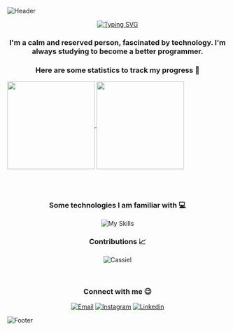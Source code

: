 ![Header](https://capsule-render.vercel.app/api?type=waving&height=100&section=header&animation=twinkling&descAlignY=50&descAlign=50&color=0:000,100:a020f0)

<div align="center">

[![Typing SVG](https://readme-typing-svg.herokuapp.com?font=Roboto&pause=1000&color=7F00FF&center=true&vCenter=true&width=1000&lines=Hello%2C+my+name+is+Cassiel+de+Lima+%F0%9F%98%8A;I'm+21+years+old+%F0%9F%A7%93%F0%9F%8F%BB;And+I'm+from+Brazil+%F0%9F%92%9A)](https://git.io/typing-svg)

</div>

<div align="center">

### I'm a calm and reserved person, fascinated by technology. I'm always studying to become a better programmer.
### Here are some statistics to track my progress 🚀

</div>

<a href="#">
  <img height=200 align="center" src="https://github-readme-stats.vercel.app/api?username=cassieldl&theme=midnight-purple&border_radius=7&hide_border=true&border_color=000&rank_icon=github" />
</a>
<a href="#">
  <img height=200 align="center" src="https://github-readme-stats.vercel.app/api/top-langs?username=cassieldl&layout=donut&langs_count=7&card_width=320&theme=midnight-purple&border_radius=7&hide_border=true&border_color=000&title_color=fff" />
</a>

<br> <br>

<div align="center">

### Some technologies I am familiar with 💻
![My Skills](https://skillicons.dev/icons?i=html,css,js,ts,react,mysql,nodejs,jquery,wordpress)

</div>

<div align="center">
  
### Contributions 📈

</div>

<div align="center">
  
![Cassiel](https://ssr-contributions-svg.vercel.app/_/cassieldl?chart=3dbar&gap=0.7&scale=2.5&gradient=true&flatten=0&animation=wave&animation_duration=1&animation_delay=0.05&animation_amplitude=7&animation_frequency=0.5&animation_wave_center=1_0&format=svg&weeks=30&theme=sunset&dark=true)

</div>

<br>

<div align="center">

### Connect with me 😉
[![Email](https://skillicons.dev/icons?i=gmail)](https://mailto:seuendereço@gmail.com)
[![Instagram](https://skillicons.dev/icons?i=instagram)](https://www.instagram.com/cassieldl/)
[![Linkedin](https://skillicons.dev/icons?i=linkedin)](https://www.linkedin.com/in/cassieldl)

</div>

![Footer](https://capsule-render.vercel.app/api?type=waving&height=100&section=footer&animation=twinkling&descAlignY=50&descAlign=50&color=0:000,100:a020f0)
